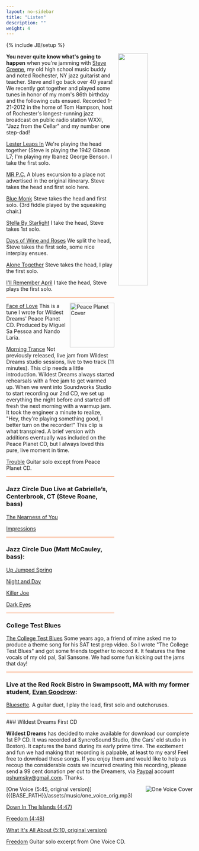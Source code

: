 ```yaml
---
layout: no-sidebar
title: "Listen"
description: ""
weight: 4
---
```

{% include JB/setup %}
<style type="text/css">
	hr {
		background:#F87431; border:0; height:1px;
	}
	
	img {
		padding-left: 10px;
	}
</style>

<div class="side-image">
	<img src="{{ BASE_PATH }}/assets/images/steve-and-paul.jpg"  style="float:right; width:40%; height:40%; "/>
</div>

__You never quite know what's going to happen__ when you're jamming with [Steve Greene](http://www.stevegreene.com/), my old high school music buddy and noted Rochester, NY jazz guitarist and teacher. Steve and I go back over 40 years! We recently got together and played some tunes in honor of my mom's 86th birthday and the following cuts ensued. Recorded 1-21-2012 in the home of Tom Hampson, host of Rochester's longest-running jazz broadcast on public radio station WXXI, "Jazz from the Cellar" and my number one step-dad!


[Lester Leaps In]({{BASE_PATH}}/assets/music/Lester%20Leaps%20In.mp3) We're playing the head together (Steve is playing the 1942 Gibson L7; I'm playing my Ibanez George Benson. I take the first solo.

[MR P.C.]({{BASE_PATH}}/assets/music/MR%20P.C.mp3) A blues excursion to a place not advertised in the original itinerary. Steve takes the head and first solo here.

[Blue Monk]({{BASE_PATH}}/assets/music/Blue%20Monk.mp3) Steve takes the head and first solo. (3rd fiddle played by the squeaking chair.)

[Stella By Starlight]({{BASE_PATH}}/assets/music/Stella%20By%20Starlight.mp3) I take the head, Steve takes 1st solo.

[Days of Wine and Roses]({{BASE_PATH}}/assets/music/Days%20of%20Wine%20and%20Roses.mp3) We split the head, Steve takes the first solo, some nice interplay ensues. 

[Alone Together]({{BASE_PATH}}/assets/music/Alone%20Together.mp3) Steve takes the head, I play the first solo.

[I'll Remember April]({{BASE_PATH}}/assets/music/I'll%20Remember%20April.mp3) I take the head, Steve plays the first solo.

<hr/>

<img src="{{BASE_PATH}}/assets/images/pp_cover.jpg" style="float:right; height: 120px; width: auto;" alt="Peace Planet Cover"/>

[Face of Love]({{BASE_PATH}}/assets/music/faceoflove.mp3) This is a tune I wrote for Wildest Dreams' Peace Planet CD. Produced by Miguel Sa Pessoa and Nando Laria.

[Morning Trance]({{BASE_PATH}}/assets/music/morning_trance.mp3) 
Not previously released, live jam from Wildest Dreams studio sessions, live to two track (11 minutes). This clip needs a little introduction. Wildest Dreams always started rehearsals with a free jam to get warmed up. When we went into Soundworks Studio to start recording our 2nd CD, we set up everything the night before and started off fresh the next morning with a warmup jam. It took the engineer a minute to realize, "Hey, they're playing something good, I better turn on the recorder!" This clip is what transpired. A brief version with additions eventually was included on the Peace Planet CD, but I always loved this pure, live moment in time.

[Trouble]({{BASE_PATH}}/assets/music/trouble.mp3) Guitar solo except from Peace Planet CD.

<hr/>

### Jazz Circle Duo Live at Gabrielle’s, Centerbrook, CT (Steve Roane, bass)


[The Nearness of You]({{BASE_PATH}}/assets/music/The%20Nearness%20of%20You.mp3)

[Impressions]({{BASE_PATH}}/assets/music/Impressions.mp3)

<hr/>

### Jazz Circle Duo (Matt McCauley, bass):

[Up Jumped Spring]({{BASE_PATH}}/assets/music/Up%20Jumped%20Spring.mp3) 

[Night and Day]({{BASE_PATH}}/assets/music/Night%20And%20Day.mp3)

[Killer Joe]({{BASE_PATH}}/assets/music/Killer%20Joe.mp3)

[Dark Eyes]({{BASE_PATH}}/assets/music/Dark%20Eyes.mp3)

<hr/>

### College Test Blues 

[The College Test Blues]({{BASE_PATH}}/assets/music/college_test_blues.mp3) Some years ago, a friend of mine asked me to produce a theme song for his SAT test prep video. So I wrote "The College Test Blues" and got some friends together to record it. It features the fine vocals of my old pal, Sal Sansone. We had some fun kicking out the jams that day!

<hr/>

### Live at the Red Rock Bistro in Swampscott, MA with my former student, [Evan Goodrow](http://www.EvanGoodrow.com): 

[Bluesette]({{BASE_PATH}}/assets/music/bluesette.mp3). A guitar duet, I play the lead, first solo and outchoruses.



<hr/>
### Wildest Dreams First CD

**Wildest Dreams** has decided to make available for download our complete 1st EP CD. It was recorded at SyncroSound Studio, (the Cars’ old studio in Boston). It captures the band during its early prime time. The excitement and fun we had making that recording is palpable, at least to my ears! Feel free to download these songs. If you enjoy them and would like to help us recoup the considerable costs we incurred creating this recording, please send a 99 cent donation per cut to the Dreamers, via [Paypal](http://www.paypal.com) account pshumsky@gmail.com. Thanks.

<img src="{{BASE_PATH}}/assets/images/one_voice_cover.gif" style="float:right" alt="One Voice Cover"/>
[One Voice  (5:45, original version)]({{BASE_PATH}}/assets/music/one_voice_orig.mp3)

[Down In The Islands (4:47)]({{BASE_PATH}}/assets/music/down_in_the_islands.mp3)

[Freedom (4:48)]({{BASE_PATH}}/assets/music/freedom_orig.mp3)

[What It's All About (5:10, original version)]({{BASE_PATH}}/assets/music/what_it's_all_about.mp3)

[Freedom]({{BASE_PATH}}/assets/music/freedomclip.mp3) Guitar solo excerpt from One Voice CD.


